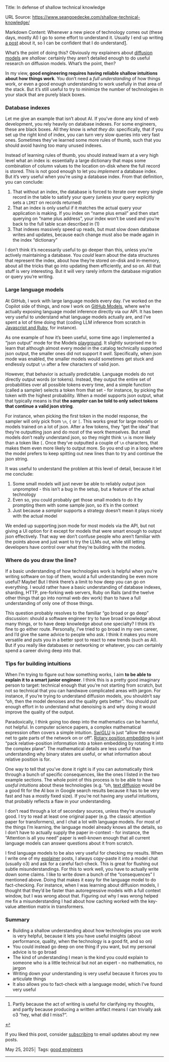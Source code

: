 Title: In defense of shallow technical knowledge

URL Source: https://www.seangoedecke.com/shallow-technical-knowledge/

Markdown Content:
Whenever a new piece of technology comes out (these days, mostly AI) I go to some effort to understand it. Usually I end up writing [a post](https://www.seangoedecke.com/tags/explainers) about it, so I can be confident that I do understand[1](https://www.seangoedecke.com/shallow-technical-knowledge/#fn-1).

What’s the point of doing this? Obviously my explainers about [diffusion models](https://www.seangoedecke.com/diffusion-models-explained) are _shallow_: certainly they aren’t detailed enough to do useful research on diffusion models. What’s the point, then?

In my view, **good engineering requires having reliable shallow intuitions about how things work**. You don’t need a _full understanding_ of how things work, or even a good enough understanding to work usefully in that area of the stack. But it’s still useful to try to minimize the number of technologies in your stack that are purely black boxes.

### Database indexes

Let me give an example that isn’t about AI. If you’ve done any kind of web development, you rely heavily on database indexes. For some engineers, these are black boxes. All they know is _what they do_: specifically, that if you set up the right kind of index, you can turn very slow queries into very fast ones. Sometimes they’ve learned some more rules of thumb, such that you should avoid having too many unused indexes.

Instead of learning rules of thumb, you should instead learn at a very high level what an index is: essentially a large dictionary that maps some combination of column values to the location on-disk where the full record is stored. This is not good enough to let you _implement_ a database index. But it’s very useful when you’re _using_ a database index. From that definition, you can conclude:

1.   That without an index, the database is forced to iterate over every single record in the table to satisfy your query (unless your query explicitly sets a `LIMIT` on records returned)
2.   That an index is only useful if it matches the actual query your application is making. If you index on “name plus email” and then start querying on “name plus address”, your index won’t be used and you’re back to the full table scan described in (1)
3.   That indexes massively speed up reads, but must slow down database writes and updates, because each change must also be made again in the index “dictionary”

I don’t think it’s necessarily useful to go deeper than this, unless you’re actively maintaining a database. You _could_ learn about the data structures that represent the index, about how they’re stored on-disk and in-memory, about all the tricks that go into updating them efficiently, and so on. All that stuff is very interesting. But it will very rarely inform the database migration or query you’re writing.

### Large language models

At GitHub, I work with large language models every day. I’ve worked on the Copilot side of things, and now I work on [GitHub Models](https://docs.github.com/en/github-models), where we’re actually exposing language model inference directly via our API. It has been very useful to understand what language models actually are, and I’ve spent a lot of time doing that (coding LLM inference from scratch in [Javascript and Ruby](https://www.seangoedecke.com/porting-and-hacking-llama2), for instance).

As one example of how it’s been useful, some time ago I implemented a “json output” mode for the Models [playground](https://github.com/marketplace/models). It slightly surprised me to learn that although almost every model in the catalog technically supported json output, the smaller ones did not support it _well_. Specifically, when json mode was enabled, the smaller models would sometimes get stuck and endlessly output `\n` after a few characters of valid json.

However, that behavior is actually predictable. Language models do not directly output words (or tokens). Instead, they output the entire set of probabilities over all possible tokens every time, and a simple function (called a sampler) selects a token from that set - for instance, by picking the token with the highest probability. When a model supports json output, what that typically means is that **the _sampler_ can be told to only select tokens that continue a valid json string**.

For instance, when picking the first token in the model response, the sampler will only pick from `\n`, `{` or `[`. This works great for large models or models trained on a lot of json. After a few tokens, they “get the idea” that they’re outputting json and do most of the work themselves. But small models don’t really understand json, so they might think `\n` is more likely than a token like `[`. Once they’ve outputted a couple of `\n` characters, that makes them even more likely to output more. So you end up in a loop where the model prefers to keep spitting out new lines than to try and continue the json string.

It was useful to understand the problem at this level of detail, because it let me conclude:

1.   Some small models will just never be able to reliably output json unprompted - this isn’t a bug in the setup, but a feature of the actual technology
2.   Even so, you could probably get those small models to do it by prompting them with some sample json, so it’s in the context
3.   Just because a _sampler_ supports a strategy doesn’t mean it plays nicely with the actual model

We ended up supporting json mode for most models via the API, but not giving a UI option for it except for models that were smart enough to output json effectively. That way we don’t confuse people who aren’t familiar with the points above and just want to try the LLMs out, while still letting developers have control over what they’re building with the models.

### Where do you draw the line?

If a basic understanding of how technologies work is helpful when you’re writing software on top of them, would a full understanding be even more useful? Maybe! But I think there’s a limit to how deep you can go on everything. I would rather have a basic understanding of database indexes, sharding, HTTP, pre-forking web servers, Ruby on Rails (and the twelve other things that go into normal web dev work) than to have a full understanding of only one of those things.

This question probably resolves to the familiar “go broad or go deep” discussion: should a software engineer try to have broad knowledge about many things, or to have deep knowledge about one specialty? I think it’s fine to go either route. Personally, I’ve tried to go broad in my own career, and I’d give the same advice to people who ask. I think it makes you more versatile and puts you in a better spot to react to new trends (such as AI). But if you really like databases or networking or whatever, you can certainly spend a career diving deep into that.

### Tips for building intuitions

When I’m trying to figure out how something works, I aim **to be able to explain it to a smart junior engineer**. I think this is a pretty good imaginary person to target: technical enough that you’re not starting from scratch, but not so technical that you can handwave complicated areas with jargon. For instance, if you’re trying to understand diffusion models, you shouldn’t say “oh, then the model denoises and the quality gets better”. You should put enough effort in to understand what denoising is and why doing it would improve the quality of the output.

Paradoxically, I think going too deep into the mathematics can be harmful, not helpful. In computer science papers, a complex mathematical expression often covers a simple intuition. [SwiGLU](https://paperswithcode.com/method/swiglu) is just “allow the neural net to gate parts of the network on or off”. [Rotary position embedding](https://medium.com/@mlshark/rope-a-detailed-guide-to-rotary-position-embedding-in-modern-llms-fde71785f152) is just “pack relative-position information into a token embedding by rotating it into the complex plane”. The mathematical details are less useful than understanding why binary states are useful, or what information about relative position is for.

One way to tell that you’ve done it right is if you can automatically think through a bunch of specific consequences, like the ones I listed in the two example sections. The whole point of this process is to be able to have _useful intuitions_ about these technologies (e.g. “oh, [text diffusion](https://www.seangoedecke.com/limitations-of-text-diffusion-models) would be a good fit for the AI box in Google search results because it has to be very fast and has a mostly fixed size). If you’re not having any useful intuitions, that probably reflects a flaw in your understanding.

I don’t read through a lot of secondary sources, unless they’re unusually good. I try to read at least one original paper (e.g. the classic attention paper for transformers), and I chat a lot with language models. For most of the things I’m learning, the language model already knows all the details, so I don’t have to actually supply the paper in-context - for instance, the “Attention is all you need” paper is well-known enough that all current language models can answer questions about it from scratch.

I find language models to be also very useful for checking my results. When I write one of my [explainer](https://www.seangoedecke.com/tags/explainers) posts, I always copy-paste it into a model chat (usually o3) and ask for a careful fact-check. This is great for flushing out subtle misunderstandings. For this to work well, you have to actually write down some claims. I like to write down a bunch of the “consequences” I mentioned above. Doing that makes it easy for the language model to do fact-checking. For instance, when I was learning about diffusion models, I thought that they’d be faster than autoregressive models with a full context window, but I was wrong about that. Figuring out why I was wrong helped me fix a misunderstanding I had about how caching worked with the key-value attention matrix in transformers.

### Summary

*   Building a shallow understanding about how technologies you use work is very helpful, because it lets you have useful insights (about performance, quality, when the technology is a good fit, and so on)
*   You could instead go deep on one thing if you want, but my personal advice is to go broad
*   The kind of understanding I mean is the kind you could explain to someone who is a little technical but not an expert - no mathematics, no jargon
*   Writing down your understanding is very useful because it forces you to articulate things
*   It also allows you to fact-check with a language model, which I’ve found very useful 

* * *

1.   Partly because the act of writing is useful for clarifying my thoughts, and partly because producing a written artifact means I can trivially ask o3 “hey, what did I miss?“.

[↩](https://www.seangoedecke.com/shallow-technical-knowledge/#fnref-1)

If you liked this post, consider [subscribing](https://buttondown.com/seangoedecke) to email updates about my new posts.

May 25, 2025│ Tags: [good engineers](https://www.seangoedecke.com/tags/good%20engineers/)

* * *
